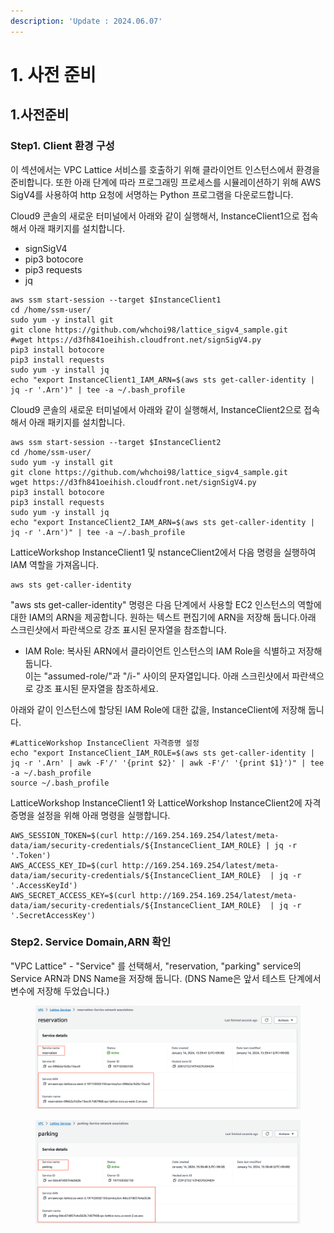 ```yaml
---
description: 'Update : 2024.06.07'
---
```


# 1. 사전 준비

## 1.사전준비

### Step1. Client 환경 구성

이 섹션에서는 VPC Lattice 서비스를 호출하기 위해 클라이언트 인스턴스에서 환경을 준비합니다. 또한 아래 단계에 따라 프로그래밍 프로세스를 시뮬레이션하기 위해 AWS SigV4를 사용하여 http 요청에 서명하는 Python 프로그램을 다운로드합니다.

Cloud9 콘솔의 새로운 터미널에서 아래와 같이 실행해서, InstanceClient1으로 접속해서 아래 패키지를 설치합니다.

* signSigV4
* pip3 botocore
* pip3 requests
* jq

```
aws ssm start-session --target $InstanceClient1
cd /home/ssm-user/
sudo yum -y install git
git clone https://github.com/whchoi98/lattice_sigv4_sample.git
#wget https://d3fh841oeihish.cloudfront.net/signSigV4.py
pip3 install botocore
pip3 install requests
sudo yum -y install jq
echo "export InstanceClient1_IAM_ARN=$(aws sts get-caller-identity | jq -r '.Arn')" | tee -a ~/.bash_profile

```

Cloud9 콘솔의 새로운 터미널에서 아래와 같이 실행해서, InstanceClient2으로 접속해서 아래 패키지를 설치합니다.

```
aws ssm start-session --target $InstanceClient2
cd /home/ssm-user/
sudo yum -y install git
git clone https://github.com/whchoi98/lattice_sigv4_sample.git
wget https://d3fh841oeihish.cloudfront.net/signSigV4.py
pip3 install botocore
pip3 install requests
sudo yum -y install jq
echo "export InstanceClient2_IAM_ARN=$(aws sts get-caller-identity | jq -r '.Arn')" | tee -a ~/.bash_profile

```

LatticeWorkshop InstanceClient1 및 nstanceClient2에서 다음 명령을 실행하여 IAM 역할을 가져옵니다.

```
aws sts get-caller-identity

```

"aws sts get-caller-identity" 명령은 다음 단계에서 사용할 EC2 인스턴스의 역할에 대한 IAM의 ARN을 제공합니다. 원하는 텍스트 편집기에 ARN을 저장해 둡니다.아래 스크린샷에서 파란색으로 강조 표시된 문자열을 참조합니다.

* IAM Role: 복사된 ARN에서 클라이언트 인스턴스의 IAM Role을 식별하고 저장해 둡니다. \
  이는 "assumed-role/"과 "/i-" 사이의 문자열입니다. 아래 스크린샷에서 파란색으로 강조 표시된 문자열을 참조하세요.

아래와 같이 인스턴스에 할당된 IAM Role에 대한 값을, InstanceClient에 저장해 둡니다.

```
#LatticeWorkshop InstanceClient 자격증명 설정
echo "export InstanceClient_IAM_ROLE=$(aws sts get-caller-identity | jq -r '.Arn' | awk -F'/' '{print $2}' | awk -F'/' '{print $1}')" | tee -a ~/.bash_profile
source ~/.bash_profile

```

LatticeWorkshop InstanceClient1 와 LatticeWorkshop InstanceClient2에 자격 증명을 설정을 위해 아래 명령을 실행합니다.

```
AWS_SESSION_TOKEN=$(curl http://169.254.169.254/latest/meta-data/iam/security-credentials/${InstanceClient_IAM_ROLE} | jq -r '.Token')
AWS_ACCESS_KEY_ID=$(curl http://169.254.169.254/latest/meta-data/iam/security-credentials/${InstanceClient_IAM_ROLE}  | jq -r '.AccessKeyId')
AWS_SECRET_ACCESS_KEY=$(curl http://169.254.169.254/latest/meta-data/iam/security-credentials/${InstanceClient_IAM_ROLE}  | jq -r '.SecretAccessKey')

```

### Step2. Service Domain,ARN 확인

"VPC Lattice" - "Service" 를 선택해서, "reservation, "parking" service의 Service ARN과 DNS Name을 저장해 둡니다. (DNS Name은 앞서 테스트 단계에서 변수에 저장해 두었습니다.)

<figure><img src="../.gitbook/assets/image (1) (1) (1) (1) (1) (1).png" alt=""><figcaption></figcaption></figure>

<figure><img src="../.gitbook/assets/image (33).png" alt=""><figcaption></figcaption></figure>
